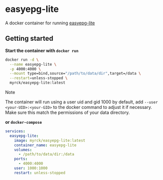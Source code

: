 # easyepg-lite
A docker container for running [easyepg-lite](https://github.com/sunsettrack4/script.service.easyepg-lite#easyepg-lite)

## Getting started

**Start the container with `docker run`**

```sh
docker run -d \
  --name easyepg-lite \
  -p 4000:4000 \
  --mount type=bind,source="/path/to/data/dir",target=/data \
  --restart=unless-stopped \
  myrck/easyepg-lite:latest
```

> [!NOTE]  
> The container will run using a user uid and gid 1000 by default, add `--user <your-UID>:<your-GID>` to the docker command to adjust it if necessary.
> Make sure this match the permissions of your data directory.

**or `docker-compose`**

```yaml
services:
  easyepg-lite:
    image: myrck/easyepg-lite:latest
    container_name: easyepg-lite
    volumes:
      - /path/to/data/dir:/data
    ports:
      - 4000:4000
    user: 1000:1000
    restart: unless-stopped
```
